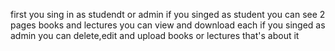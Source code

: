 first you sing in as studendt or admin
if you singed as student you can see 2 pages books and lectures you can view and download each
if you singed as admin you can delete,edit and upload books or lectures
that's about it
